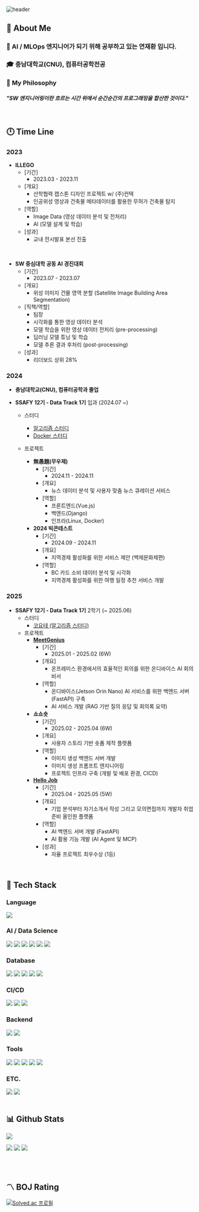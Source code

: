 <div>
  <!--Header-->
  
  ![header](https://capsule-render.vercel.app/api?type=venom&color=gradient&height=300&section=header&text=Ja-efan)
  
</div>

<div>
  <!--Body-->
  
  ## 👀 About Me
  ### 🎯 AI / MLOps 엔지니어가 되기 위해 공부하고 있는 **연재환** 입니다.<br/>
  ### :mortar_board: 충남대학교(CNU), 컴퓨터공학전공

  ### 💭 **My Philosophy**
  #### *"SW 엔지니어링이란 흐르는 시간 위에서 순간순간의 프로그래밍을 합산한 것이다."*

  <br/>
  
  ## 🕛 Time Line

  ### **2023**

  - **ILLEGO**
    - [기간]
      - 2023.03 - 2023.11
    - [개요]
      - 산학협력 캡스톤 디자인 프로젝트 w/ (주)컨텍
      - 인공위성 영상과 건축물 메타데이터를 활용한 무허가 건축물 탐지 
    - [역할]
      - Image Data (영상 데이터 분석 및 전처리)
      - AI (모델 설계 및 학습)
    - [성과]
      - 교내 전시발표 본선 진출

  <br>

  - **SW 중심대학 공동 AI 경진대회** 
    - [기간]
      - 2023.07 - 2023.07
    - [개요]
      - 위성 이미지 건물 영역 분할 (Satellite Image Building Area Segmentation)
    - [직책/역할]
      - 팀장
      - 시각화를 통한 영상 데이터 분석
      - 모델 학습을 위한 영상 데이터 전처리 (pre-processing)
      - 딥러닝 모델 튜닝 및 학습 
      - 모델 추론 결과 후처리 (post-processing)
    - [성과]
      - 리더보드 상위 28% 
  ### **2024**
  - **충남대학교(CNU), 컴퓨터공학과 졸업**
  
  - **SSAFY 12기 - Data Track 1기**  입과 (2024.07 ~)
    - 스터디
      - [알고리즘 스터디](https://github.com/Ja-efan/Algorithm_Study_TypeA)
      - [Docker 스터디](https://github.com/Ja-efan/SSAFY-Docker-Study)
      
    - 프로젝트
      - **無愚題(무우제)** 
        - [기간]
          - 2024.11 - 2024.11
        - [개요]
          - 뉴스 데이터 분석 및 사용자 맞춤 뉴스 큐레이션 서비스
        - [역할]
          - 프론트엔드(Vue.js)
          - 백엔드(Django)
          - 인프라(Linux, Docker)
      - **2024 빅콘테스트**
        - [기간]
          - 2024.09 - 2024.11
        - [개요]
          - 지역경제 활성화를 위한 서비스 제안 (백제문화제편)
        - [역할]
          - BC 카드 소비 데이터 분석 및 시각화
          - 지역경제 활성화를 위한 여행 일정 추천 서비스 개발

  ### **2025**

  - **SSAFY 12기 - Data Track 1기** 2학기 (~ 2025.06)
    - 스터디 
      - [코요테 (알고리즘 스터디)](https://github.com/Ja-efan/CoyoTe)
    - 프로젝트 
      - [**MeetGenius**](https://github.com/Ja-efan/MeetGenius)
        - [기간]
          - 2025.01 - 2025.02 (6W)
        - [개요]
          - 온프레미스 환경에서의 효율적인 회의를 위한 온디바이스 AI 회의 비서 
        - [역할]
          - 온디바이스(Jetson Orin Nano) AI 서비스를 위한 백엔드 서버(FastAPI) 구축
          - AI 서비스 개발 (RAG 기반 질의 응답 및 회의록 요약)
      - **쇼쇼숏**
        - [기간]
          - 2025.02 - 2025.04 (6W)
        - [개요]
          - 사용자 스토리 기반 숏폼 제작 플랫폼 
        - [역할]
          - 이미지 생성 백엔드 서버 개발 
          - 이미지 생성 프롬프트 엔지니어링 
          - 프로젝트 인프라 구축 (개발 및 배포 환경, CICD)
      - [**Hello Job**](https://github.com/Ja-efan/HelloJob)
        - [기간]
          - 2025.04 - 2025.05 (5W)
        - [개요]
          - 기업 분석부터 자기소개서 작성 그리고 모의면접까지 개발자 취업 준비 올인원 플랫폼
        - [역할]
          - AI 백엔드 서버 개발 (FastAPI)
          - AI 활용 기능 개발 (AI Agent 및 MCP)
        - [성과]
          - 자율 프로젝트 최우수상 (1등)


  <br/>
  
  ## 🧱 Tech Stack
  ### Language
  <!--Python-->
  <img src="https://img.shields.io/badge/Python-3776AB?logo=python&logoColor=fff"/>

  
  ### AI / Data Science
  <!--PyTorch-->
  <img src="https://img.shields.io/badge/PyTorch-EE4C2C?&logo=PyTorch&logoColor=white"/>
  <!--Hugging Face-->
  <img src="https://img.shields.io/badge/Hugging%20Face-FFD21E?logo=huggingface&logoColor=000"/>
  <!-- Scikit-learn -->
  <img src="https://img.shields.io/badge/scikitlearn-%23F7931E?logo=scikitlearn&logoColor=white">
  <!--Pandas-->
  <img src="https://img.shields.io/badge/Pandas-150458?logo=pandas&logoColor=fff)"/>
  <!--Numpy-->
  <img src="https://img.shields.io/badge/NumPy-4DABCF?logo=numpy&logoColor=fff"/>
  <!--Matplotlib-->
  <img src="https://custom-icon-badges.demolab.com/badge/Matplotlib-71D291?logo=matplotlib&logoColor=fff"/>
  
  ### Database
  <!--MySQL-->
  <img src="https://img.shields.io/badge/MySQL-4479A1?logo=mysql&logoColor=fff"/>
  <!-- MariaDB -->
  <img src="https://img.shields.io/badge/mariadb-%23003545?logo=mariadb&logoColor=white">
  <!-- PostgreSQL -->
  <img src="https://img.shields.io/badge/postgresql-%234169E1?logo=postgresql&logoColor=white">
  <!-- MongoDB -->
  <img src="https://img.shields.io/badge/mongodb-%2347A248?logo=mongodb&logoColor=white">
  <!-- ChromaDB -->
  <img src="https://img.shields.io/badge/chromadb-%2347A248?color=orange">

  ### CI/CD
  <!--Docker-->
  <img src="https://img.shields.io/badge/docker-2496ED?&logo=docker&logoColor=white"/>
  <!--GitLab CI-->
  <img src="https://img.shields.io/badge/GitLab%20CI-FC6D26?logo=gitlab&logoColor=fff"/>
  <!--GitLab CI/CD-->
  <img src="https://img.shields.io/badge/Jenkins-D24939?logo=jenkins&logoColor=white"/>

  ### Backend
  <!--FastAPI-->
  <img src="https://img.shields.io/badge/FastAPI-009485.svg?logo=fastapi&logoColor=white"/>
  <!--Django-->
  <img src="https://img.shields.io/badge/Django-092E20?&logo=Django&logoColor=white"/>
  
  ### Tools
  <!--git-->
  <img src="https://img.shields.io/badge/git-F05032?&logo=git&logoColor=white"/>
  <!--github-->
  <img src="https://img.shields.io/badge/GitHub-%23121011.svg?logo=github&logoColor=white"/>
  <!--jupyter-->
  <img src="https://img.shields.io/badge/jupyter-F37626?&logo=jupyter&logoColor=white"/>
  <!--notion-->
  <img src="https://img.shields.io/badge/notion-000000?&logo=notion&logoColor=white"/>
  <!--colab-->
  <img src="https://img.shields.io/badge/Google%20Colab-F9AB00?logo=googlecolab&logoColor=fff"/>

  ### ETC.
  <!-- Linux -->
  <img src="https://img.shields.io/badge/linux-%23FCC624?logo=linux&logoColor=white&color=orange">
  <!--Anaconda-->
  <img src="https://img.shields.io/badge/Anaconda-44A833?logo=anaconda&logoColor=fff"/>
  
  <br>
  <br>
  
  ## 📊 Github Stats
  ![](https://github-profile-summary-cards.vercel.app/api/cards/profile-details?username=Ja-efan&theme=nord_dark)

  ![](https://github-profile-summary-cards.vercel.app/api/cards/repos-per-language?username=Ja-efan&theme=nord_dark)
  ![](https://github-profile-summary-cards.vercel.app/api/cards/most-commit-language?username=Ja-efan&theme=nord_dark)
  ![](https://github-profile-summary-cards.vercel.app/api/cards/stats?username=Ja-efan&theme=nord_dark)
  
  <br>
  <br>
  
  ## 〽️ BOJ Rating
  [![Solved.ac 프로필](https://mazassumnida.wtf/api/v2/generate_badge?boj=woghks1213y)](https://solved.ac/woghks1213y)

</div>
